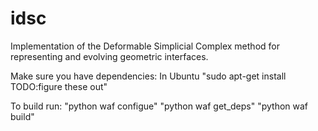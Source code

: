 idsc
====

Implementation of the Deformable Simplicial Complex method for representing and evolving geometric interfaces.

Make sure you have dependencies:
In Ubuntu "sudo apt-get install TODO:figure these out"

To build run:
"python waf configue"
"python waf get_deps"
"python waf build"


